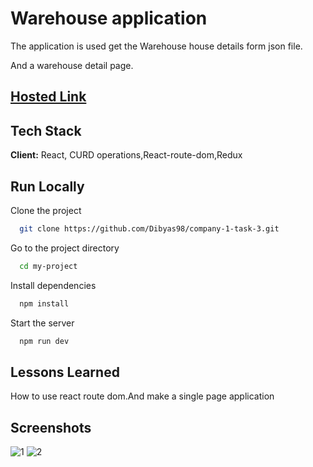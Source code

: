 
# Warehouse application

The application is used get the Warehouse house details form json file.

And a warehouse detail page.

## [Hosted Link](https://company-1-task-3.vercel.app/)





## Tech Stack

**Client:** React, CURD operations,React-route-dom,Redux




## Run Locally

Clone the project

```bash
  git clone https://github.com/Dibyas98/company-1-task-3.git
```

Go to the project directory

```bash
  cd my-project
```

Install dependencies

```bash
  npm install
```

Start the server

```bash
  npm run dev
```


## Lessons Learned

How to use react route dom.And make a single page application


## Screenshots

![1](https://github.com/Dibyas98/company-1-task-3/assets/125633895/ab17c595-06f9-4652-b02c-cd2647f7b5e4)
![2](https://github.com/Dibyas98/company-1-task-3/assets/125633895/52752f05-7903-4c8f-952f-a3dc70563d8d)

